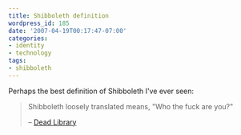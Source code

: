 ```yaml
---
title: Shibboleth definition
wordpress_id: 185
date: '2007-04-19T00:17:47-07:00'
categories:
- identity
- technology
tags:
- shibboleth
---
```

Perhaps the best definition of Shibboleth I've ever seen:

> Shibboleth loosely translated means, "Who the fuck are you?"
>
> <footer>– <a href="http://vkwn.com/deadlibrary/2007/03/27/goodbye-athens-hello-shibboleth-and-federated-access-management/">Dead Library</a></footer>

